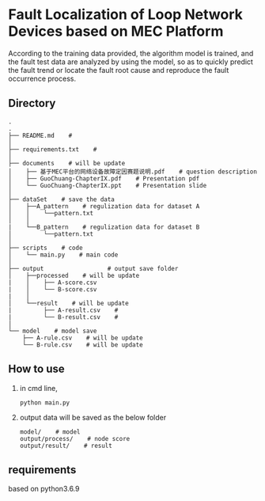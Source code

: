 # Fault Localization of Loop Network Devices based on MEC Platform

According to the training data provided, the algorithm model is trained, and the fault test data are analyzed by using the model, so as to quickly predict the fault trend or locate the fault root cause and reproduce the fault occurrence process.

## Directory

```
.
.
├── README.md    #
│
├── requirements.txt    # 
│
├── documents    # will be update
│    ├── 基于MEC平台的网络设备故障定因赛题说明.pdf    # question description
│    ├── GuoChuang-ChapterIX.pdf    # Presentation pdf
│    └── GuoChuang-ChapterIX.ppt    # Presentation slide
│
├── dataSet    # save the data 
│    ├──A_pattern    # regulization data for dataset A
│    │    └──pattern.txt    
│    │
|    └──B_pattern    # regulization data for dataset B
│         └──pattern.txt    
│
├── scripts    # code   
│    └── main.py    # main code
│
├── output                  # output save folder
│    ├──processed    # will be update
|    │    ├── A-score.csv    
|    │    └── B-score.csv    
|    │ 
│    └──result    # will be update
|         ├── A-result.csv    #
|         └── B-result.csv    # 
│
└── model    # model save 
    ├── A-rule.csv    # will be update
    └── B-rule.csv    # will be update

```



## How to use

1. in cmd line,

   ```
   python main.py
   ```

2. output data will be saved as the below folder

   ```
   model/    # model 
   output/process/    # node score 
   output/result/    # result
   ```
   
   

## requirements

based on python3.6.9

